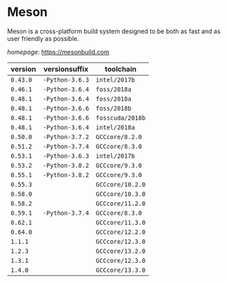 # Meson

Meson is a cross-platform build system designed to be both as fast and as user friendly as possible.

*homepage*: <https://mesonbuild.com>

version | versionsuffix | toolchain
--------|---------------|----------
``0.43.0`` | ``-Python-3.6.3`` | ``intel/2017b``
``0.46.1`` | ``-Python-3.6.4`` | ``foss/2018a``
``0.48.1`` | ``-Python-3.6.4`` | ``foss/2018a``
``0.48.1`` | ``-Python-3.6.6`` | ``foss/2018b``
``0.48.1`` | ``-Python-3.6.6`` | ``fosscuda/2018b``
``0.48.1`` | ``-Python-3.6.4`` | ``intel/2018a``
``0.50.0`` | ``-Python-3.7.2`` | ``GCCcore/8.2.0``
``0.51.2`` | ``-Python-3.7.4`` | ``GCCcore/8.3.0``
``0.53.1`` | ``-Python-3.6.3`` | ``intel/2017b``
``0.53.2`` | ``-Python-3.8.2`` | ``GCCcore/9.3.0``
``0.55.1`` | ``-Python-3.8.2`` | ``GCCcore/9.3.0``
``0.55.3`` |  | ``GCCcore/10.2.0``
``0.58.0`` |  | ``GCCcore/10.3.0``
``0.58.2`` |  | ``GCCcore/11.2.0``
``0.59.1`` | ``-Python-3.7.4`` | ``GCCcore/8.3.0``
``0.62.1`` |  | ``GCCcore/11.3.0``
``0.64.0`` |  | ``GCCcore/12.2.0``
``1.1.1`` |  | ``GCCcore/12.3.0``
``1.2.3`` |  | ``GCCcore/13.2.0``
``1.3.1`` |  | ``GCCcore/12.3.0``
``1.4.0`` |  | ``GCCcore/13.3.0``
